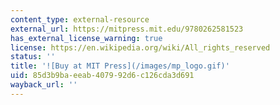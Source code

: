 ```yaml
---
content_type: external-resource
external_url: https://mitpress.mit.edu/9780262581523
has_external_license_warning: true
license: https://en.wikipedia.org/wiki/All_rights_reserved
status: ''
title: '![Buy at MIT Press](/images/mp_logo.gif)'
uid: 85d3b9ba-eeab-4079-92d6-c126cda3d691
wayback_url: ''
---
```


